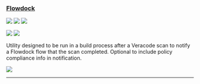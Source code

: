 ### [Flowdock](https://github.com/brian1917/vcodeFlowdockNotifier)

![](https://img.shields.io/github/stars/brian1917/vcodeFlowdockNotifier.svg?style=social)
![](https://img.shields.io/github/forks/brian1917/vcodeFlowdockNotifier.svg?style=social)
![](https://img.shields.io/github/watchers/brian1917/vcodeFlowdockNotifier.svg?style=social)

![](https://img.shields.io/github/languages/top/brian1917/vcodeFlowdockNotifier)
![](https://img.shields.io/github/contributors/brian1917/vcodeFlowdockNotifier)

Utility designed to be run in a build process after a Veracode scan to notify a Flowdock flow that the scan completed. Optional to include policy compliance info in notification.

[![](https://img.shields.io/github/followers/brian1917?label=brian1917&style=social)](https://github/brian1917)

---
